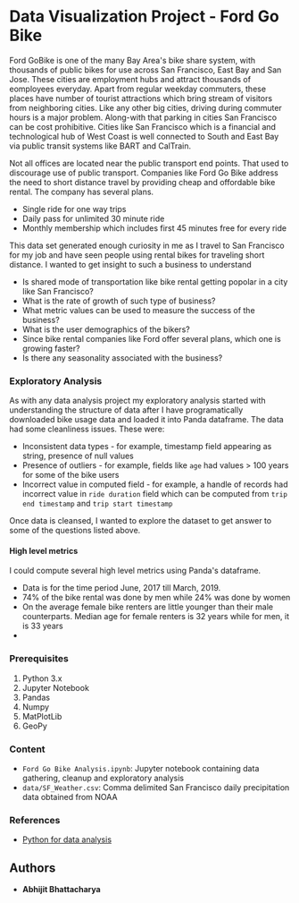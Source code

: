 # Data Visualization Project - Ford Go Bike

Ford GoBike is one of the many Bay Area's bike share system, with thousands of public bikes for use across San Francisco, East Bay and San Jose. These cities are employment hubs and attract thousands of eomployees everyday. Apart from regular weekday commuters, these places have number of tourist attractions which bring stream of visitors from neighboring cities. Like any other big cities, driving during commuter hours is a major problem. Along-with that parking in cities San Francisco can be cost prohibitive. Cities like San Francisco which is a financial and technological hub of West Coast is well connected to South and East Bay via public transit systems like BART and CalTrain.

Not all offices are located near the public transport end points. That used to discourage use of public transport. Companies like Ford Go Bike address the need to short distance travel by providing cheap and offordable bike rental. The company has several plans.

* Single ride for one way trips
* Daily pass for unlimited 30 minute ride 
* Monthly membership which includes first 45 minutes free for every ride

This data set generated enough curiosity in me as I travel to San Francisco for my job and have seen people using rental bikes for traveling short distance. I wanted to get insight to such a business to understand 

* Is shared mode of transportation like bike rental getting popolar in a city like San Francisco?
* What is the rate of growth of such type of business?
* What metric values can be used to measure the success of the business?
* What is the user demographics of the bikers?
* Since bike rental companies like Ford offer several plans, which one is growing faster?
* Is there any seasonality associated with the business?

### Exploratory Analysis

As with any data analysis project my exploratory analysis started with understanding the structure of data after I have programatically downloaded bike usage data and loaded it into Panda dataframe. The data had some cleanliness issues. These were:

* Inconsistent data types - for example, timestamp field appearing as string, presence of null values
* Presence of outliers - for example, fields like `age` had values > 100 years for some of the bike users
* Incorrect value in computed field - for example, a handle of records had incorrect value in `ride duration` field which can be computed from `trip end timestamp` and `trip start timestamp`

Once data is cleansed, I wanted to explore the dataset to get answer to some of the questions listed above.

#### High level metrics

I could compute several high level metrics using Panda's dataframe.

* Data is for the time period June, 2017 till March, 2019.
* 74% of the bike rental was done by men while 24% was done by women
* On the average female bike renters are little younger than their male counterparts. Median age for female renters is 32 years while for men, it is 33 years
* 

### Prerequisites

<ol>
<li>Python 3.x</li>
<li>Jupyter Notebook</li>
<li>Pandas</li>
<li>Numpy</li>
<li>MatPlotLib</li>
<li>GeoPy</li>
</ol>

### Content

* `Ford Go Bike Analysis.ipynb`: Jupyter notebook containing data gathering, cleanup and exploratory analysis
* `data/SF_Weather.csv`: Comma delimited San Francisco daily precipitation data obtained from NOAA

### References

* [Python for data analysis](https://www.amazon.com/Python-Data-Analysis-Wrangling-IPython/dp/1491957662/ref=sr_1_3?keywords=Python+for+Data+Analysis%2C+2nd+Edition&qid=1555068716&s=gateway&sr=8-3)

## Authors

* **Abhijit Bhattacharya** 

